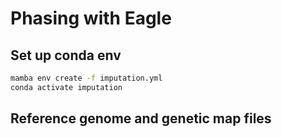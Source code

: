 # Phasing with Eagle
## Set up conda env
```bash
mamba env create -f imputation.yml
conda activate imputation
```
## Reference genome and genetic map files